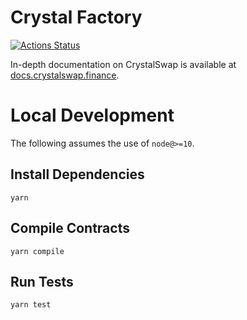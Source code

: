 # Crystal Factory

[![Actions Status](https://github.com/crystalswap/crystal-swap-core/workflows/CI/badge.svg)](https://github.com/crystalswap/crystal-swap-core/actions)

In-depth documentation on CrystalSwap is available at [docs.crystalswap.finance](https://docs.crystalswap.finance/).

# Local Development

The following assumes the use of `node@>=10`.

## Install Dependencies

`yarn`

## Compile Contracts

`yarn compile`

## Run Tests

`yarn test`

